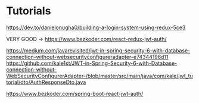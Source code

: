 # Tutorials
https://dev.to/danielonugha0/building-a-login-system-using-redux-5ce3

VERY GOOD -> https://www.bezkoder.com/react-redux-jwt-auth/

https://medium.com/javarevisited/jwt-in-spring-security-6-with-database-connection-without-websecurityconfigureradapter-e74344196d11
https://github.com/kale1st/JWT-in-Spring-Security-6-with-Database-connection-without-WebSecurityConfigurerAdapter-/blob/master/src/main/java/com/kale/jwt_tutorial/dto/AuthResponseDto.java

https://www.bezkoder.com/spring-boot-react-jwt-auth/